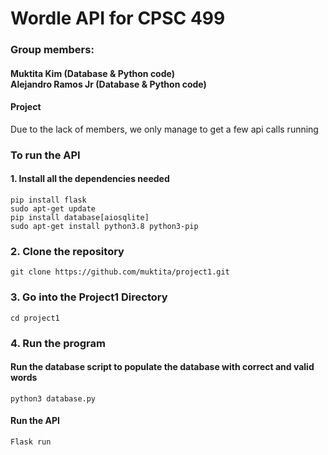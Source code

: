 # Wordle API for CPSC 499
### Group members: <br/> 
#### Muktita Kim (Database & Python code) <br/> Alejandro Ramos Jr (Database & Python code) <br/>

#### Project </br>
Due to the lack of members, we only manage to get a few api calls running
### To run the API
#### 1. Install all the dependencies needed
```pip install flask``` <br/>
```sudo apt-get update``` <br/>
```pip install database[aiosqlite]``` <br/>
```sudo apt-get install python3.8 python3-pip``` <br/>
### 2.  Clone the repository 
``git clone https://github.com/muktita/project1.git ``

### 3. Go into the Project1 Directory 
```cd project1```
### 4. Run the program
#### Run the database script to populate the database with correct and valid words
```python3 database.py```
#### Run the API 
```Flask run```

#### 


